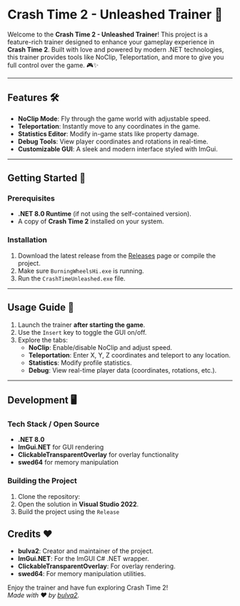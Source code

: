 # Crash Time 2 - Unleashed Trainer 🧡

Welcome to the **Crash Time 2 - Unleashed Trainer**! This project is a feature-rich trainer designed to enhance your gameplay experience in **Crash Time 2**. Built with love and powered by modern .NET technologies, this trainer provides tools like NoClip, Teleportation, and more to give you full control over the game. 🎮✨

---

## Features 🛠️

- **NoClip Mode**: Fly through the game world with adjustable speed.
- **Teleportation**: Instantly move to any coordinates in the game.
- **Statistics Editor**: Modify in-game stats like property damage.
- **Debug Tools**: View player coordinates and rotations in real-time.
- **Customizable GUI**: A sleek and modern interface styled with ImGui.

---

## Getting Started 🚀

### Prerequisites
- **.NET 8.0 Runtime** (if not using the self-contained version).
- A copy of **Crash Time 2** installed on your system.

### Installation
1. Download the latest release from the [Releases](https://github.com/bulva2/UnleashedTrainer/releases) page or compile the project.
2. Make sure `BurningWheelsHi.exe` is running.
3. Run the `CrashTimeUnleashed.exe` file.

---

## Usage Guide 📖

1. Launch the trainer **after starting the game**.
2. Use the `Insert` key to toggle the GUI on/off.
3. Explore the tabs:
   - **NoClip**: Enable/disable NoClip and adjust speed.
   - **Teleportation**: Enter X, Y, Z coordinates and teleport to any location.
   - **Statistics**: Modify profile statistics.
   - **Debug**: View real-time player data (coordinates, rotations, etc.).

---

## Development 🖥️

### Tech Stack / Open Source
- **.NET 8.0**
- **ImGui.NET** for GUI rendering
- **ClickableTransparentOverlay** for overlay functionality
- **swed64** for memory manipulation

### Building the Project
1. Clone the repository:
2. Open the solution in **Visual Studio 2022**.
3. Build the project using the `Release`

## Credits ❤️

- **bulva2**: Creator and maintainer of the project.
- **ImGui.NET**: For the ImGUI C# .NET wrapper.
- **ClickableTransparentOverlay**: For overlay rendering.
- **swed64**: For memory manipulation utilities.

Enjoy the trainer and have fun exploring Crash Time 2!  
*Made with ❤️ by [bulva2](https://github.com/bulva2).*
